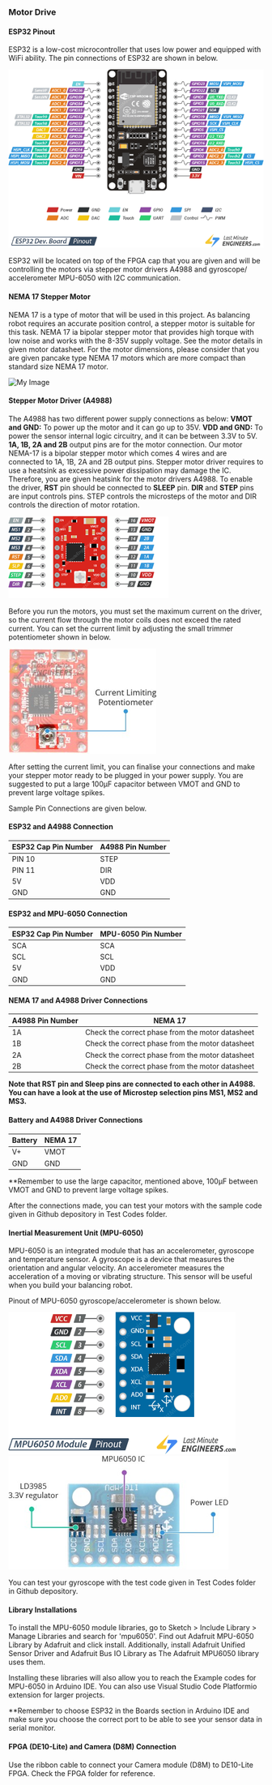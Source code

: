 ### Motor Drive

#### ESP32 Pinout

ESP32 is a low-cost microcontroller that uses low power and equipped with WiFi ability. The pin connections of ESP32 are shown in below. 

![My Image](ESP32-Pinout.png)

ESP32 will be located on top of the FPGA cap that you are given and will be controlling the motors via stepper motor drivers A4988 and gyroscope/ accelerometer MPU-6050 with I2C communication.

#### NEMA 17 Stepper Motor
NEMA 17 is a type of motor that will be used in this project. As balancing robot requires an accurate position control, a stepper motor is suitable for this task. NEMA 17 ia bipolar stepper motor that provides high torque with low noise and works with the 8-35V supply voltage. See the motor details in given motor datasheet. For the motor dimensions, please consider that you are given pancake type NEMA 17 motors which are more compact than standard size NEMA 17 motor.

![My Image](NEMA17.png)


#### Stepper Motor Driver (A4988)

The A4988 has two different power supply connections as below:
**VMOT and GND:** To power up the motor and it can go up to 35V.
**VDD and GND:** To power the sensor internal logic circuitry, and it can be between 3.3V to 5V.
**1A, 1B, 2A and 2B** output pins are for the motor connection. Our motor NEMA-17 is a bipolar stepper motor which comes 4 wires and are connected to 1A, 1B, 2A and 2B output pins.
Stepper motor driver requires to use a heatsink as excessive power dissipation may damage the IC. Therefore, you are given heatsink for the motor drivers A4988.
To enable the driver, **RST** pin should be connected to **SLEEP** pin.
**DIR** and **STEP** pins are input controls pins. STEP controls the microsteps of the motor and DIR controls the direction of motor rotation.


![My Image](A4988_driver_pinout.png)

Before you run the motors, you must set the maximum current on the driver, so the current flow through the motor coils does not exceed the rated current.
You can set the current limit by adjusting the small trimmer potentiometer shown in below. 

![My Image](A4988-current_limiting_potentiometer.jpg)

After setting the current limit, you can finalise your connections and make your stepper motor ready to be plugged in your power supply. You are suggested to put a large 100μF capacitor between VMOT and GND to prevent large voltage spikes.

Sample Pin Connections are given below.

#### ESP32 and A4988 Connection

| ESP32 Cap Pin Number  | A4988	Pin Number | 
| ------------- | ------------- |
| PIN 10 | STEP  | 
| PIN 11 | DIR  | 
| 5V  | VDD| 
| GND| GND  |

#### ESP32 and MPU-6050 Connection

| ESP32 Cap Pin Number  | MPU-6050 Pin Number | 
| ------------- | ------------- |
| SCA | SCA  | 
| SCL | SCL | 
| 5V  | VDD| 
| GND| GND  |

#### NEMA 17 and A4988 Driver Connections 

| A4988 Pin Number  | NEMA 17 | 
| ------------- | ------------- |
| 1A | Check the correct phase from the motor datasheet | 
| 1B | Check the correct phase from the motor datasheet | 
| 2A  | Check the correct phase from the motor datasheet| 
| 2B| Check the correct phase from the motor datasheet  |

**Note that RST pin and Sleep pins are connected to each other in A4988.**
**You can have a look at the use of Microstep selection pins MS1, MS2 and MS3.**

#### Battery and A4988 Driver Connections

| Battery  | NEMA 17 | 
| ------------- | ------------- |
| V+ | VMOT | 
| GND | GND | 

**Remember to use the large capacitor, mentioned above, 100μF between VMOT and GND to prevent large voltage spikes.

After the connections made, you can test your motors with the sample code given in Github depository in Test Codes folder.

#### Inertial Measurement Unit (MPU-6050)

MPU-6050 is an integrated module that has an accelerometer, gyroscope and temperature sensor. A gyroscope is a device that measures the orientation and angular velocity. An accelerometer measures the acceleration of a moving or vibrating structure. This sensor will be useful when you build your balancing robot.

Pinout of MPU-6050 gyroscope/accelerometer is shown below.

![My Image](MPU6050-pinout.png)
![My Image](MPU6050.jpg)

You can test your gyroscope with the test code given in Test Codes folder in Github depository.

#### Library Installations
To install the MPU-6050 module libraries, go to Sketch > Include Library > Manage Libraries and search for 'mpu6050'. Find out Adafruit MPU-6050 Library by Adafruit and click install. Additionally, install Adafruit Unified Sensor Driver and Adafruit Bus IO Library as The Adafruit MPU6050 library uses them.

Installing these libraries will also allow you to reach the Example codes for MPU-6050 in Arduino IDE. You can also use Visual Studio Code Platformio extension for larger projects.

**Remember to choose ESP32 in the Boards section in Arduino IDE and make sure you choose the correct port to be able to see your sensor data in serial monitor.


#### FPGA (DE10-Lite) and Camera (D8M) Connection

Use the ribbon cable to connect your Camera module (D8M) to DE10-Lite FPGA. Check the FPGA folder for reference.


